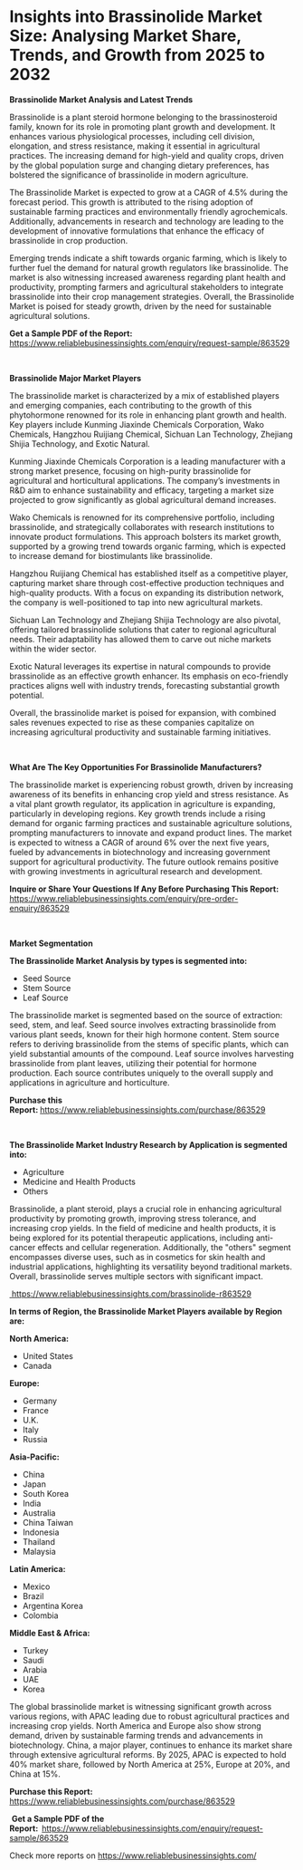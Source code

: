 <p><h1>Insights into Brassinolide Market Size: Analysing Market Share, Trends, and Growth from 2025 to 2032</h1></p><p><strong>Brassinolide Market Analysis and Latest Trends</strong></p>
<p><p>Brassinolide is a plant steroid hormone belonging to the brassinosteroid family, known for its role in promoting plant growth and development. It enhances various physiological processes, including cell division, elongation, and stress resistance, making it essential in agricultural practices. The increasing demand for high-yield and quality crops, driven by the global population surge and changing dietary preferences, has bolstered the significance of brassinolide in modern agriculture.</p><p>The Brassinolide Market is expected to grow at a CAGR of 4.5% during the forecast period. This growth is attributed to the rising adoption of sustainable farming practices and environmentally friendly agrochemicals. Additionally, advancements in research and technology are leading to the development of innovative formulations that enhance the efficacy of brassinolide in crop production. </p><p>Emerging trends indicate a shift towards organic farming, which is likely to further fuel the demand for natural growth regulators like brassinolide. The market is also witnessing increased awareness regarding plant health and productivity, prompting farmers and agricultural stakeholders to integrate brassinolide into their crop management strategies. Overall, the Brassinolide Market is poised for steady growth, driven by the need for sustainable agricultural solutions.</p></p>
<p><strong>Get a Sample PDF of the Report:&nbsp;</strong> <a href="https://www.reliablebusinessinsights.com/enquiry/request-sample/863529?utm_campaign=2224&utm_medium=2&utm_source=Github&utm_content=ia&utm_term=01042025&utm_id=brassinolide">https://www.reliablebusinessinsights.com/enquiry/request-sample/863529</a></p>
<p>&nbsp;</p>
<p><strong>Brassinolide Major Market Players</strong></p>
<p><p>The brassinolide market is characterized by a mix of established players and emerging companies, each contributing to the growth of this phytohormone renowned for its role in enhancing plant growth and health. Key players include Kunming Jiaxinde Chemicals Corporation, Wako Chemicals, Hangzhou Ruijiang Chemical, Sichuan Lan Technology, Zhejiang Shijia Technology, and Exotic Natural.</p><p>Kunming Jiaxinde Chemicals Corporation is a leading manufacturer with a strong market presence, focusing on high-purity brassinolide for agricultural and horticultural applications. The company’s investments in R&D aim to enhance sustainability and efficacy, targeting a market size projected to grow significantly as global agricultural demand increases.</p><p>Wako Chemicals is renowned for its comprehensive portfolio, including brassinolide, and strategically collaborates with research institutions to innovate product formulations. This approach bolsters its market growth, supported by a growing trend towards organic farming, which is expected to increase demand for biostimulants like brassinolide.</p><p>Hangzhou Ruijiang Chemical has established itself as a competitive player, capturing market share through cost-effective production techniques and high-quality products. With a focus on expanding its distribution network, the company is well-positioned to tap into new agricultural markets.</p><p>Sichuan Lan Technology and Zhejiang Shijia Technology are also pivotal, offering tailored brassinolide solutions that cater to regional agricultural needs. Their adaptability has allowed them to carve out niche markets within the wider sector.</p><p>Exotic Natural leverages its expertise in natural compounds to provide brassinolide as an effective growth enhancer. Its emphasis on eco-friendly practices aligns well with industry trends, forecasting substantial growth potential.</p><p>Overall, the brassinolide market is poised for expansion, with combined sales revenues expected to rise as these companies capitalize on increasing agricultural productivity and sustainable farming initiatives.</p></p>
<p>&nbsp;</p>
<p><strong>What Are The Key Opportunities For Brassinolide Manufacturers?</strong></p>
<p><p>The brassinolide market is experiencing robust growth, driven by increasing awareness of its benefits in enhancing crop yield and stress resistance. As a vital plant growth regulator, its application in agriculture is expanding, particularly in developing regions. Key growth trends include a rising demand for organic farming practices and sustainable agriculture solutions, prompting manufacturers to innovate and expand product lines. The market is expected to witness a CAGR of around 6% over the next five years, fueled by advancements in biotechnology and increasing government support for agricultural productivity. The future outlook remains positive with growing investments in agricultural research and development.</p></p>
<p><strong>Inquire or Share Your Questions If Any Before Purchasing This Report:</strong> <a href="https://www.reliablebusinessinsights.com/enquiry/pre-order-enquiry/863529?utm_campaign=2224&utm_medium=2&utm_source=Github&utm_content=ia&utm_term=01042025&utm_id=brassinolide">https://www.reliablebusinessinsights.com/enquiry/pre-order-enquiry/863529</a></p>
<p>&nbsp;</p>
<p><strong>Market Segmentation</strong></p>
<p><strong>The Brassinolide Market Analysis by types is segmented into:</strong></p>
<p><ul><li>Seed Source</li><li>Stem Source</li><li>Leaf Source</li></ul></p>
<p><p>The brassinolide market is segmented based on the source of extraction: seed, stem, and leaf. Seed source involves extracting brassinolide from various plant seeds, known for their high hormone content. Stem source refers to deriving brassinolide from the stems of specific plants, which can yield substantial amounts of the compound. Leaf source involves harvesting brassinolide from plant leaves, utilizing their potential for hormone production. Each source contributes uniquely to the overall supply and applications in agriculture and horticulture.</p></p>
<p><strong>Purchase this Report:&nbsp;</strong><a href="https://www.reliablebusinessinsights.com/purchase/863529?utm_campaign=2224&utm_medium=2&utm_source=Github&utm_content=ia&utm_term=01042025&utm_id=brassinolide">https://www.reliablebusinessinsights.com/purchase/863529</a></p>
<p>&nbsp;</p>
<p><strong>The Brassinolide Market Industry Research by Application is segmented into:</strong></p>
<p><ul><li>Agriculture</li><li>Medicine and Health Products</li><li>Others</li></ul></p>
<p><p>Brassinolide, a plant steroid, plays a crucial role in enhancing agricultural productivity by promoting growth, improving stress tolerance, and increasing crop yields. In the field of medicine and health products, it is being explored for its potential therapeutic applications, including anti-cancer effects and cellular regeneration. Additionally, the "others" segment encompasses diverse uses, such as in cosmetics for skin health and industrial applications, highlighting its versatility beyond traditional markets. Overall, brassinolide serves multiple sectors with significant impact.</p></p>
<p><a href="https://www.reliablebusinessinsights.com/brassinolide-r863529?utm_campaign=2224&utm_medium=2&utm_source=Github&utm_content=ia&utm_term=01042025&utm_id=brassinolide">&nbsp;https://www.reliablebusinessinsights.com/brassinolide-r863529</a></p>
<p><strong>In terms of Region, the Brassinolide Market Players available by Region are:</strong></p>
<p>
    <p> <strong> North America: </strong>
        <ul>
            <li>United States</li>
            <li>Canada</li>
        </ul>
        </p> 
    <p> <strong> Europe: </strong>
        <ul>
            <li>Germany</li>
            <li>France</li>
            <li>U.K.</li>
            <li>Italy</li>
            <li>Russia</li>
        </ul>
        </p> 
    <p> <strong> Asia-Pacific: </strong>
        <ul>
            <li>China</li>
            <li>Japan</li>
            <li>South Korea</li>
            <li>India</li>
            <li>Australia</li>
            <li>China Taiwan</li>
            <li>Indonesia</li>
            <li>Thailand</li>
            <li>Malaysia</li>
        </ul>
        </p> 
    <p> <strong> Latin America: </strong>
        <ul>
            <li>Mexico</li>
            <li>Brazil</li>
            <li>Argentina Korea</li>
            <li>Colombia</li>
        </ul>
        </p> 
    <p> <strong> Middle East & Africa: </strong>
        <ul>
            <li>Turkey</li>
            <li>Saudi</li>
            <li>Arabia</li>
            <li>UAE</li>
            <li>Korea</li>
        </ul>
    </p>
    </p>
<p><p>The global brassinolide market is witnessing significant growth across various regions, with APAC leading due to robust agricultural practices and increasing crop yields. North America and Europe also show strong demand, driven by sustainable farming trends and advancements in biotechnology. China, a major player, continues to enhance its market share through extensive agricultural reforms. By 2025, APAC is expected to hold 40% market share, followed by North America at 25%, Europe at 20%, and China at 15%.</p></p>
<p><strong>Purchase this Report: </strong><a href="https://www.reliablebusinessinsights.com/purchase/863529?utm_campaign=2224&utm_medium=2&utm_source=Github&utm_content=ia&utm_term=01042025&utm_id=brassinolide">https://www.reliablebusinessinsights.com/purchase/863529</a></p>
<p>&nbsp;<strong>Get a Sample PDF of the Report:&nbsp;&nbsp;</strong><a href="https://www.reliablebusinessinsights.com/enquiry/request-sample/863529?utm_campaign=2224&utm_medium=2&utm_source=Github&utm_content=ia&utm_term=01042025&utm_id=brassinolide">https://www.reliablebusinessinsights.com/enquiry/request-sample/863529</a></p>
<p><strong></strong></p>
<p>Check more reports on <a href="https://www.reliablebusinessinsights.com/?utm_campaign=2224&utm_medium=2&utm_source=Github&utm_content=ia&utm_term=01042025&utm_id=brassinolide">https://www.reliablebusinessinsights.com/</a></p>